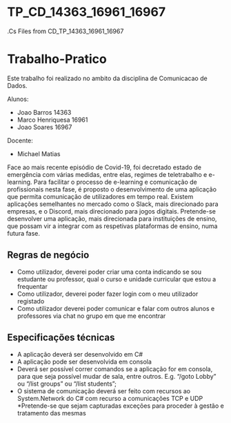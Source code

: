 # TP_CD_14363_16961_16967
.Cs Files from CD_TP_14363_16961_16967


# Trabalho-Pratico


Este trabalho foi realizado no ambito da disciplina de Comunicacao de Dados.

Alunos:
* Joao Barros 14363
* Marco Henriquesa 16961
* Joao Soares 16967

Docente:
* Michael Matias


Face ao mais recente episódio de Covid-19, foi decretado estado de emergência com várias medidas, entre
elas, regimes de teletrabalho e e-learning. Para facilitar o processo de e-learning e comunicação de
profissionais nesta fase, é proposto o desenvolvimento de uma aplicação que permita comunicação de
utilizadores em tempo real.
Existem aplicações semelhantes no mercado como o Slack, mais direcionado para empresas, e o Discord,
mais direcionado para jogos digitais. Pretende-se desenvolver uma aplicação, mais direcionada para
instituições de ensino, que possam vir a integrar com as respetivas plataformas de ensino, numa futura
fase. 

## Regras de negócio ##
* Como utilizador, deverei poder criar uma conta indicando se sou estudante ou professor, qual o
curso e unidade curricular que estou a frequentar
* Como utilizador, deverei poder fazer login com o meu utilizador registado
* Como utilizador deverei poder comunicar e falar com outros alunos e professores via chat no
grupo em que me encontrar 

## Especificações técnicas ##

* A aplicação deverá ser desenvolvido em C#
* A aplicação pode ser desenvolvida em consola
* Deverá ser possível correr comandos se a aplicação for em consola, para que seja possível mudar
de sala, entre outros. E.g. “/goto Lobby” ou “/list groups” ou “/list students”;
* O sistema de comunicação deverá ser feito com recursos ao System.Network do C# com recurso
a comunicações TCP e UDP
*Pretende-se que sejam capturadas exceções para proceder à gestão e tratamento das mesmas 


